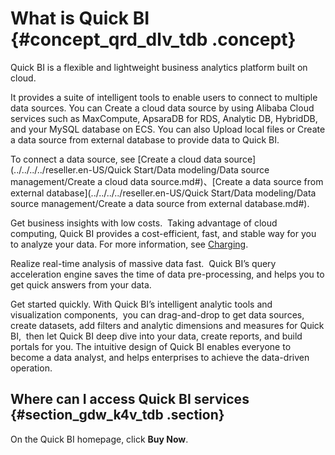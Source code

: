 # What is Quick BI {#concept_qrd_dlv_tdb .concept}

Quick BI is a flexible and lightweight business analytics platform built on cloud.

It provides a suite of intelligent tools to enable users to connect to multiple data sources. You can Create a cloud data source by using Alibaba Cloud services such as MaxCompute, ApsaraDB for RDS, Analytic DB, HybridDB, and your MySQL database on ECS. You can also Upload local files or Create a data source from external database to provide data to Quick BI.

To connect a data source, see [Create a cloud data source](../../../../reseller.en-US/Quick Start/Data modeling/Data source management/Create a cloud data source.md#)、[Create a data source from external database](../../../../reseller.en-US/Quick Start/Data modeling/Data source management/Create a data source from external database.md#).

Get business insights with low costs.  Taking advantage of cloud computing, Quick BI provides a cost-efficient, fast, and stable way for you to analyze your data. For more information, see [Charging](../../../../reseller.en-US/Pricing/Charging.md#).

Realize real-time analysis of massive data fast.  Quick BI’s query acceleration engine saves the time of data pre-processing, and helps you to get quick answers from your data.

Get started quickly. With Quick BI’s intelligent analytic tools and visualization components,  you can drag-and-drop to get data sources, create datasets, add filters and analytic dimensions and measures for Quick BI,  then let Quick BI deep dive into your data, create reports, and build portals for you. The intuitive design of Quick BI enables everyone to become a data analyst, and helps enterprises to achieve the data-driven operation.

## Where can I access Quick BI services {#section_gdw_k4v_tdb .section}

On the Quick BI homepage, click **Buy Now**.


